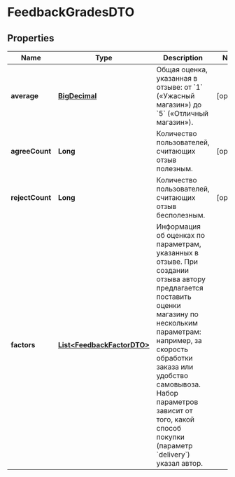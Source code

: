 

# FeedbackGradesDTO

## Properties

Name | Type | Description | Notes
------------ | ------------- | ------------- | -------------
**average** | [**BigDecimal**](BigDecimal.md) | Общая оценка, указанная в отзыве: от &#x60;1&#x60; («Ужасный магазин») до &#x60;5&#x60; («Отличный магазин»). |  [optional]
**agreeCount** | **Long** | Количество пользователей, считающих отзыв полезным. |  [optional]
**rejectCount** | **Long** | Количество пользователей, считающих отзыв бесполезным. |  [optional]
**factors** | [**List&lt;FeedbackFactorDTO&gt;**](FeedbackFactorDTO.md) | Информация об оценках по параметрам, указанных в отзыве.  При создании отзыва автору предлагается поставить оценки магазину по нескольким параметрам: например, за скорость обработки заказа или удобство самовывоза. Набор параметров зависит от того, какой способ покупки (параметр &#x60;delivery&#x60;) указал автор.  | 




